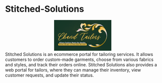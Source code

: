 # Stitched-Solutions
<div align="center"><img src="./images/logo-green.png" alt=“logo-green” height="100px" style=“border-radius: 25px;”/></div>
Stitched Solutions is an ecommerce portal for tailoring services. It allows customers to order custom-made garments, choose from various fabrics and styles, and track their orders online. Stitched Solutions also provides a web portal for tailors, where they can manage their inventory, view customer requests, and update their status.
